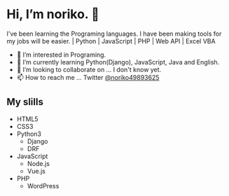 # Hi, I’m noriko. 👋

I've been learning the Programing languages. I have been making tools for my jobs will be easier. | Python | JavaScript | PHP | Web API | Excel VBA

- 👀 I’m interested in Programing. 
- 🌱 I’m currently learning Python(Django), JavaScript, Java and English.
- 💞️ I’m looking to collaborate on ... I don't know yet.
- 📫 How to reach me ... Twitter [@noriko49893625](https://twitter.com/noriko49893625)

## My slills
- HTML5
- CSS3
- Python3
  - Django
  - DRF
- JavaScript
  - Node.js
  - Vue.js
- PHP
  - WordPress


<!---
norik00/norik00 is a ✨ special ✨ repository because its `README.md` (this file) appears on your GitHub profile.
You can click the Preview link to take a look at your changes.
--->
